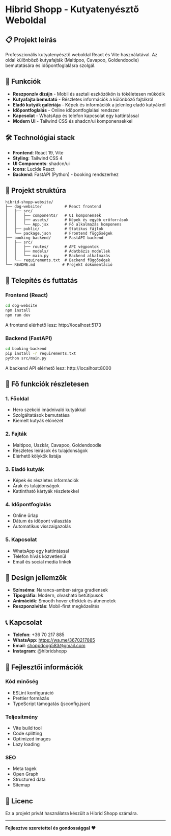 # Hibrid Shopp - Kutyatenyésztő Weboldal

## 📋 Projekt leírás

Professzionális kutyatenyésztő weboldal React és Vite használatával. Az oldal különböző kutyafajták (Maltipoo, Cavapoo, Goldendoodle) bemutatására és időpontfoglalásra szolgál.

## 🚀 Funkciók

- **Reszponzív dizájn** - Mobil és asztali eszközökön is tökéletesen működik
- **Kutyafajta bemutató** - Részletes információk a különböző fajtákról
- **Eladó kutyák galériája** - Képek és információk a jelenleg eladó kutyákról
- **Időpontfoglalás** - Online időpontfoglalási rendszer
- **Kapcsolat** - WhatsApp és telefon kapcsolat egy kattintással
- **Modern UI** - Tailwind CSS és shadcn/ui komponensekkel

## 🛠️ Technológiai stack

- **Frontend**: React 19, Vite
- **Styling**: Tailwind CSS 4
- **UI Components**: shadcn/ui
- **Icons**: Lucide React
- **Backend**: FastAPI (Python) - booking rendszerhez

## 📁 Projekt struktúra

```
hibrid-shopp-website/
├── dog-website/          # React frontend
│   ├── src/
│   │   ├── components/   # UI komponensek
│   │   ├── assets/       # Képek és egyéb erőforrások
│   │   └── App.jsx       # Fő alkalmazás komponens
│   ├── public/           # Statikus fájlok
│   └── package.json      # Frontend függőségek
├── booking-backend/      # FastAPI backend
│   ├── src/
│   │   ├── routes/       # API végpontok
│   │   ├── models/       # Adatbázis modellek
│   │   └── main.py       # Backend alkalmazás
│   └── requirements.txt  # Backend függőségek
└── README.md            # Projekt dokumentáció
```

## 🚀 Telepítés és futtatás

### Frontend (React)

```bash
cd dog-website
npm install
npm run dev
```

A frontend elérhető lesz: http://localhost:5173

### Backend (FastAPI)

```bash
cd booking-backend
pip install -r requirements.txt
python src/main.py
```

A backend API elérhető lesz: http://localhost:8000

## 📱 Fő funkciók részletesen

### 1. Főoldal
- Hero szekció imádnivaló kutyákkal
- Szolgáltatások bemutatása
- Kiemelt kutyák előnézet

### 2. Fajták
- Maltipoo, Uszkár, Cavapoo, Goldendoodle
- Részletes leírások és tulajdonságok
- Elérhető kölykök listája

### 3. Eladó kutyák
- Képek és részletes információk
- Árak és tulajdonságok
- Kattintható kártyák részletekkel

### 4. Időpontfoglalás
- Online űrlap
- Dátum és időpont választás
- Automatikus visszaigazolás

### 5. Kapcsolat
- WhatsApp egy kattintással
- Telefon hívás közvetlenül
- Email és social media linkek

## 🎨 Design jellemzők

- **Színséma**: Narancs-amber-sárga gradiensek
- **Tipográfia**: Modern, olvasható betűtípusok
- **Animációk**: Smooth hover effektek és átmenetek
- **Reszponzivitás**: Mobil-first megközelítés

## 📞 Kapcsolat

- **Telefon**: +36 70 217 885
- **WhatsApp**: https://wa.me/3670217885
- **Email**: shoppdogg583@gmail.com
- **Instagram**: @hibridshopp

## 🔧 Fejlesztői információk

### Kód minőség
- ESLint konfiguráció
- Prettier formázás
- TypeScript támogatás (jsconfig.json)

### Teljesítmény
- Vite build tool
- Code splitting
- Optimized images
- Lazy loading

### SEO
- Meta tagek
- Open Graph
- Structured data
- Sitemap

## 📄 Licenc

Ez a projekt privát használatra készült a Hibrid Shopp számára.

---

**Fejlesztve szeretettel és gondossággal** ❤️ 